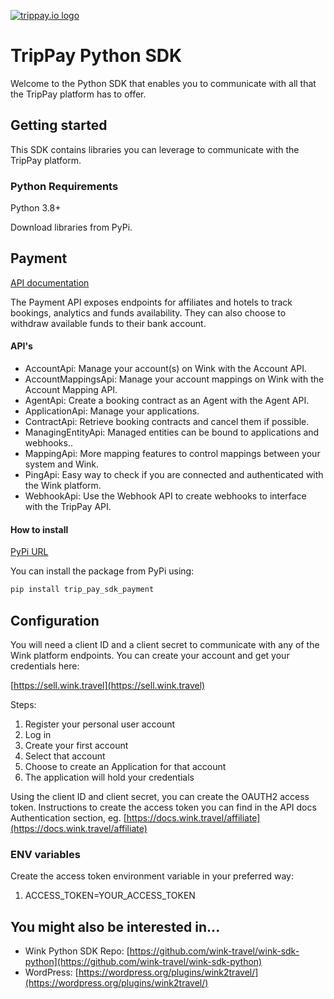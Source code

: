 [![trippay.io logo](https://res.cloudinary.com/traveliko/image/upload/c_scale,h_75/v1632220708/trippay/brand/TP_logo_v2_PURPLE_trans.png)](https://trippay.io)

# TripPay Python SDK

Welcome to the Python SDK that enables you to communicate with all that the TripPay platform has to offer.

## Getting started
This SDK contains libraries you can leverage to communicate with the TripPay platform.

### Python Requirements
Python 3.8+

Download libraries from PyPi.

## Payment

[API documentation](trip-pay-sdk-payment/README.md)

The Payment API exposes endpoints for affiliates and hotels to track bookings, analytics and funds availability. They can also choose to withdraw available funds to their bank account.

#### API's

- AccountApi: Manage your account(s) on Wink with the Account API.
- AccountMappingsApi: Manage your account mappings on Wink with the Account Mapping API.
- AgentApi: Create a booking contract as an Agent with the Agent API.
- ApplicationApi: Manage your applications.
- ContractApi: Retrieve booking contracts and cancel them if possible.
- ManagingEntityApi: Managed entities can be bound to applications and webhooks..
- MappingApi: More mapping features to control mappings between your system and Wink.
- PingApi: Easy way to check if you are connected and authenticated with the Wink platform.
- WebhookApi: Use the Webhook API to create webhooks to interface with the TripPay API.

#### How to install

[PyPi URL](https://pypi.org/project/trip-pay-sdk-payment)

You can install the package from PyPi using:
```sh
pip install trip_pay_sdk_payment
```



## Configuration
You will need a client ID and a client secret to communicate with any of the Wink platform endpoints. You can create your account and get your credentials here:

[https://sell.wink.travel](https://sell.wink.travel)

Steps: 
1. Register your personal user account
2. Log in
3. Create your first account
4. Select that account
5. Choose to create an Application for that account 
6. The application will hold your credentials

Using the client ID and client secret, you can create the OAUTH2 access token. Instructions to create the access token you can find in the API docs Authentication section, eg.
[https://docs.wink.travel/affiliate](https://docs.wink.travel/affiliate)


### ENV variables
Create the access token environment variable in your preferred way:

1. ACCESS_TOKEN=YOUR_ACCESS_TOKEN


## You might also be interested in...

- Wink Python SDK Repo: [https://github.com/wink-travel/wink-sdk-python](https://github.com/wink-travel/wink-sdk-python)
- WordPress: [https://wordpress.org/plugins/wink2travel/](https://wordpress.org/plugins/wink2travel/)
